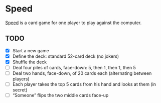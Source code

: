 # Speed

[Speed][Speed-Wikipedia] is a card game for one player to play against the
computer.

## TODO

- [x] Start a new game
- [x] Define the deck: standard 52-card deck (no jokers)
- [x] Shuffle the deck
- [ ] Deal four piles of cards, face-down: 5, then 1, then 1, then 5
- [ ] Deal two hands, face-down, of 20 cards each (alternating between players)
- [ ] Each player takes the top 5 cards from his hand and looks at them (in
      secret)
- [ ] “Someone” flips the two middle cards face-up

[Speed-Wikipedia]: https://en.wikipedia.org/wiki/Speed_%28card_game%29 "“Speed (card game) at Wikipedia”"
